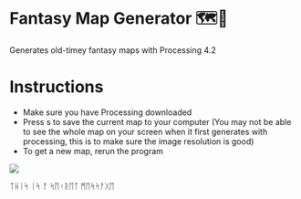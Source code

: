 # Fantasy Map Generator 🗺️📍
Generates old-timey fantasy maps with Processing 4.2

# Instructions
- Make sure you have Processing downloaded
- Press s to save the current map to your computer (You may not be able to see the whole map on your screen when it first generates with processing, this is to make sure the image resolution is good)  
- To get a new map, rerun the program 

![](https://github.com/winslowchurch/fantasyMapGenerator/blob/main/result.png)

ᛏᚺᛁᛋ ᛁᛋ ᚨ ᛋᛖᚲᚱᛖᛏ ᛗᛖᛋᛋᚨᚷᛖ
